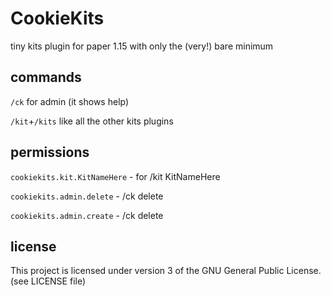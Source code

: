 # CookieKits

tiny kits plugin for paper 1.15 with only the (very!) bare minimum

## commands

`/ck` for admin (it shows help)

`/kit`+`/kits` like all the other kits plugins

## permissions

`cookiekits.kit.KitNameHere` - for /kit KitNameHere

`cookiekits.admin.delete` - /ck delete <kitID>

`cookiekits.admin.create` - /ck delete <kitID>

## license

This project is licensed under version 3 of the GNU General Public License. (see LICENSE file)
